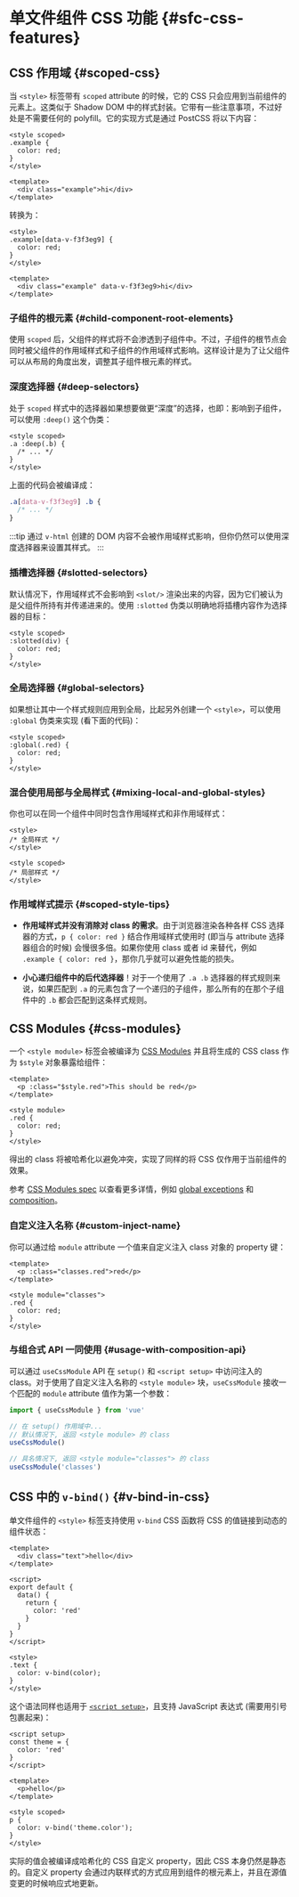 # 单文件组件 CSS 功能 {#sfc-css-features}

## CSS 作用域 {#scoped-css}

当 `<style>` 标签带有 `scoped` attribute 的时候，它的 CSS 只会应用到当前组件的元素上。这类似于 Shadow DOM 中的样式封装。它带有一些注意事项，不过好处是不需要任何的 polyfill。它的实现方式是通过 PostCSS 将以下内容：

```vue
<style scoped>
.example {
  color: red;
}
</style>

<template>
  <div class="example">hi</div>
</template>
```

转换为：

```vue
<style>
.example[data-v-f3f3eg9] {
  color: red;
}
</style>

<template>
  <div class="example" data-v-f3f3eg9>hi</div>
</template>
```

### 子组件的根元素 {#child-component-root-elements}

使用 `scoped` 后，父组件的样式将不会渗透到子组件中。不过，子组件的根节点会同时被父组件的作用域样式和子组件的作用域样式影响。这样设计是为了让父组件可以从布局的角度出发，调整其子组件根元素的样式。

### 深度选择器 {#deep-selectors}

处于 `scoped` 样式中的选择器如果想要做更“深度”的选择，也即：影响到子组件，可以使用 `:deep()` 这个伪类：

```vue
<style scoped>
.a :deep(.b) {
  /* ... */
}
</style>
```

上面的代码会被编译成：

```css
.a[data-v-f3f3eg9] .b {
  /* ... */
}
```

:::tip
通过 `v-html` 创建的 DOM 内容不会被作用域样式影响，但你仍然可以使用深度选择器来设置其样式。
:::

### 插槽选择器 {#slotted-selectors}

默认情况下，作用域样式不会影响到 `<slot/>` 渲染出来的内容，因为它们被认为是父组件所持有并传递进来的。使用 `:slotted` 伪类以明确地将插槽内容作为选择器的目标：

```vue
<style scoped>
:slotted(div) {
  color: red;
}
</style>
```

### 全局选择器 {#global-selectors}

如果想让其中一个样式规则应用到全局，比起另外创建一个 `<style>`，可以使用 `:global` 伪类来实现 (看下面的代码)：

```vue
<style scoped>
:global(.red) {
  color: red;
}
</style>
```

### 混合使用局部与全局样式 {#mixing-local-and-global-styles}

你也可以在同一个组件中同时包含作用域样式和非作用域样式：

```vue
<style>
/* 全局样式 */
</style>

<style scoped>
/* 局部样式 */
</style>
```

### 作用域样式提示 {#scoped-style-tips}

- **作用域样式并没有消除对 class 的需求**。由于浏览器渲染各种各样 CSS 选择器的方式，`p { color: red }` 结合作用域样式使用时 (即当与 attribute 选择器组合的时候) 会慢很多倍。如果你使用 class 或者 id 来替代，例如 `.example { color: red }`，那你几乎就可以避免性能的损失。

- **小心递归组件中的后代选择器**！对于一个使用了 `.a .b` 选择器的样式规则来说，如果匹配到 `.a` 的元素包含了一个递归的子组件，那么所有的在那个子组件中的 `.b` 都会匹配到这条样式规则。

## CSS Modules {#css-modules}

一个 `<style module>` 标签会被编译为 [CSS Modules](https://github.com/css-modules/css-modules) 并且将生成的 CSS class 作为 `$style` 对象暴露给组件：

```vue
<template>
  <p :class="$style.red">This should be red</p>
</template>

<style module>
.red {
  color: red;
}
</style>
```

得出的 class 将被哈希化以避免冲突，实现了同样的将 CSS 仅作用于当前组件的效果。

参考 [CSS Modules spec](https://github.com/css-modules/css-modules) 以查看更多详情，例如 [global exceptions](https://github.com/css-modules/css-modules#exceptions) 和 [composition](https://github.com/css-modules/css-modules#composition)。

### 自定义注入名称 {#custom-inject-name}

你可以通过给 `module` attribute 一个值来自定义注入 class 对象的 property 键：

```vue
<template>
  <p :class="classes.red">red</p>
</template>

<style module="classes">
.red {
  color: red;
}
</style>
```

### 与组合式 API 一同使用 {#usage-with-composition-api}

可以通过 `useCssModule` API 在 `setup()` 和 `<script setup>` 中访问注入的 class。对于使用了自定义注入名称的 `<style module>` 块，`useCssModule` 接收一个匹配的 `module` attribute 值作为第一个参数：

```js
import { useCssModule } from 'vue'

// 在 setup() 作用域中...
// 默认情况下, 返回 <style module> 的 class 
useCssModule()

// 具名情况下, 返回 <style module="classes"> 的 class 
useCssModule('classes')
```

## CSS 中的 `v-bind()` {#v-bind-in-css}

单文件组件的 `<style>` 标签支持使用 `v-bind` CSS 函数将 CSS 的值链接到动态的组件状态：

```vue
<template>
  <div class="text">hello</div>
</template>

<script>
export default {
  data() {
    return {
      color: 'red'
    }
  }
}
</script>

<style>
.text {
  color: v-bind(color);
}
</style>
```

这个语法同样也适用于 [`<script setup>`](./sfc-script-setup)，且支持 JavaScript 表达式 (需要用引号包裹起来)：

```vue
<script setup>
const theme = {
  color: 'red'
}
</script>

<template>
  <p>hello</p>
</template>

<style scoped>
p {
  color: v-bind('theme.color');
}
</style>
```

实际的值会被编译成哈希化的 CSS 自定义 property，因此 CSS 本身仍然是静态的。自定义 property 会通过内联样式的方式应用到组件的根元素上，并且在源值变更的时候响应式地更新。